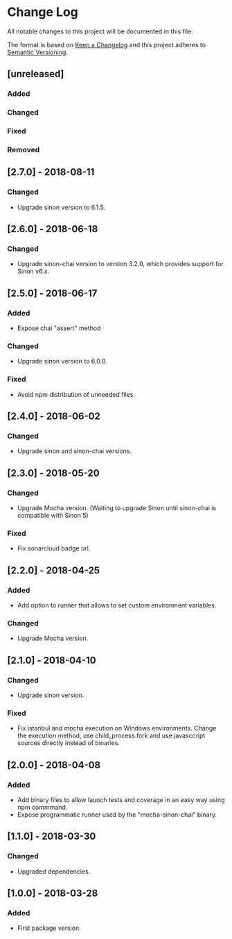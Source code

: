 # Change Log
All notable changes to this project will be documented in this file.

The format is based on [Keep a Changelog](http://keepachangelog.com/) 
and this project adheres to [Semantic Versioning](http://semver.org/).

## [unreleased]
### Added
### Changed
### Fixed
### Removed

## [2.7.0] - 2018-08-11
### Changed
- Upgrade sinon version to 6.1.5.

## [2.6.0] - 2018-06-18
### Changed
- Upgrade sinon-chai version to version 3.2.0, which provides support for Sinon v6.x.

## [2.5.0] - 2018-06-17
### Added
- Expose chai "assert" method

### Changed
- Upgrade sinon version to 6.0.0.

### Fixed
- Avoid npm distribution of unneeded files.

## [2.4.0] - 2018-06-02
### Changed
- Upgrade sinon and sinon-chai versions.

## [2.3.0] - 2018-05-20
### Changed
- Upgrade Mocha version. (Waiting to upgrade Sinon until sinon-chai is compatible with Sinon 5)

### Fixed
- Fix sonarcloud badge url.

## [2.2.0] - 2018-04-25
### Added
- Add option to runner that allows to set custom environment variables.

### Changed
- Upgrade Mocha version.

## [2.1.0] - 2018-04-10
### Changed
- Upgrade sinon version.

### Fixed
- Fix istanbul and mocha execution on Windows environments. Change the execution method, use child_process.fork and use javasccript sources directly instead of binaries.

## [2.0.0] - 2018-04-08
### Added
- Add binary files to allow launch tests and coverage in an easy way using npm commmand.
- Expose programmatic runner used by the "mocha-sinon-chai" binary.

## [1.1.0] - 2018-03-30
### Changed
- Upgraded dependencies.

## [1.0.0] - 2018-03-28
### Added
- First package version.
